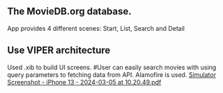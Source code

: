 ## The MovieDB.org database.
App provides 4 different scenes: Start, List, Search and Detail
## Use VIPER architecture
Used .xib to build UI screens.
#User can easily search movies with using query parameters to fetching data from API. Alamofire is used.
[Simulator Screenshot - iPhone 13 - 2024-03-05 at 10.20.49.pdf](https://github.com/BorisKly/Cinepedia24/files/14492486/Simulator.Screenshot.-.iPhone.13.-.2024-03-05.at.10.20.49.pdf)

